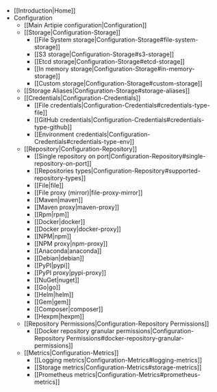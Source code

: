  * [[Introduction|Home]]
  * Configuration
    * [[Main Artipie configuration|Configuration]]
    * [[Storage|Configuration-Storage]]
      * [[File System storage|Configuration-Storage#file-system-storage]]
      * [[S3 storage|Configuration-Storage#s3-storage]]
      * [[Etcd storage|Configuration-Storage#etcd-storage]]
      * [[In memory storage|Configuration-Storage#in-memory-storage]]
      * [[Custom storage|Configuration-Storage#custom-storage]]
    * [[Storage Aliases|Configuration-Storage#storage-aliases]]
    * [[Credentials|Configuration-Credentials]]
      * [[File credentials|Configuration-Credentials#credentials-type-file]]
      * [[GitHub credentials|Configuration-Credentials#credentials-type-github]]
      * [[Environment credentials|Configuration-Credentials#credentials-type-env]]
    * [[Repository|Configuration-Repository]]
      * [[Single repository on port|Configuration-Repository#single-repository-on-port]]
      *  [[Repositories types|Configuration-Repository#supported-repository-types]]
        * [[File|file]]
        * [[File proxy (mirror)|file-proxy-mirror]]
        * [[Maven|maven]]
        * [[Maven proxy|maven-proxy]]
        * [[Rpm|rpm]]
        * [[Docker|docker]]
        * [[Docker proxy|docker-proxy]]
        * [[NPM|npm]]
        * [[NPM proxy|npm-proxy]]
        * [[Anaconda|anaconda]]
        * [[Debian|debian]]
        * [[PyPI|pypi]]
        * [[PyPI proxy|pypi-proxy]]
        * [[NuGet|nuget]]
        * [[Go|go]]
        * [[Helm|helm]]
        * [[Gem|gem]]
        * [[Composer|composer]]
        * [[Hexpm|hexpm]]
    * [[Repository Permissions|Configuration-Repository Permissions]]
      * [[Docker repository granular permissions|Configuration-Repository Permissions#docker-repository-granular-permissions]]
    * [[Metrics|Configuration-Metrics]]
      * [[Logging metrics|Configuration-Metrics#logging-metrics]]
      * [[Storage metrics|Configuration-Metrics#storage-metrics]]
      * [[Prometheus metrics|Configuration-Metrics#prometheus-metrics]]
      